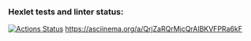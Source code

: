 ### Hexlet tests and linter status:
[![Actions Status](https://github.com/jahngalt/python-project-49/workflows/hexlet-check/badge.svg)](https://github.com/jahngalt/python-project-49/actions)
https://asciinema.org/a/QrjZaRQrMjcQrAlBKVFPRa6kF